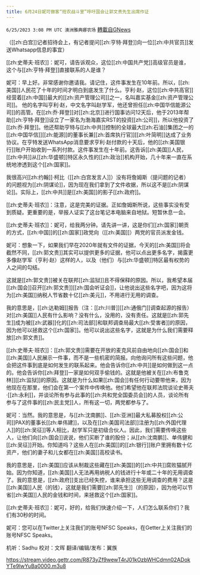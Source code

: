 ```yaml
---
title: 6月24日妮可做客“班农战斗室”呼吁国会让郭文贵先生出席作证
---
```

`6/25/2023 3:08 PM UTC 澳洲雅典娜农场` [轉載自GNews](https://gnews.org/articles/1411386)

（[[zh:白宫]]记者招待会上，有记者提问[[zh:亨特·拜登]]向一位[[zh:中共官员]]发送Whatsapp信息的事宜）

[[zh:史蒂夫·班农]]：妮可，请告诉观众，这位[[zh:中国共产党]]高级官员是谁，这个与[[zh:亨特·拜登]]直接联系的人是谁？

妮可：早上好。非常感谢你邀请我。请记住，这件事发生在10年前。所以，[[zh:美国]]人民花了十年的时间才明白到底发生了什么。亨利·赵，这位[[zh:中共高官]]经营着[[zh:中国]]最大的[[zh:资产管理公司]]之一，名叫嘉实基金[[zh:资产管理公司]]。 他的名字叫亨利·赵，中文名字叫赵学军，他还曾担任[[zh:中国华信能源公司]]的高管。在[[zh:乔·拜登]]对[[zh:北京]]进行国事访问12天后，他于2013年帮助[[zh:亨特·拜登]]设立了一家名为渤海嘉实RST的投资[[zh:公司]]，所以他投资了[[zh:乔·拜登]]。他还帮助亨特与[[zh:中共]]控制的全球最大[[zh:石油]]集团之一的[[zh:中国华信]][[zh:能源]]的董事长兼[[zh:首席执行官]][[zh:叶简明]]达成了业务协议。在亨特发送WhatsApp消息要求亨利·赵付款的十天后，他的[[zh:美国银行]]账户开始收到一系列付款。这件事发生在十年前。这告诉[[zh:美国]]人民，[[zh:中共]]从[[zh:华盛顿]]特区永久性的[[zh:政治]]机构开始，几十年来一直在系统地渗透到这个[[zh:国家]]。

我很高兴[[zh:约翰]]·柯比（[[zh:白宫发言人]]）没有将詹姆斯（提问题的记者）的问题视为[[zh:阴谋论]]，因为现在我们拿到了文件收据，所以这不是[[zh:阴谋论]]。实际上，[[zh:中共]]是[[zh:美国]]的影子[[zh:政府]]。

[[zh:史蒂夫·班农]]：注意，这是完美的证据。正如詹姆斯所说，这些事实没有受到质疑。更重要的是，举报人证实了这台笔记本电脑来自地狱。短暂休息一会。

[[zh:史蒂夫·班农]]：妮可，给我两分钟。请先讲一讲，这是你们[[zh:国家]]朝贡的方式，[[zh:中国]]的[[zh:国家]]政党向（[[zh:美国]]）两党的官员派发金钱。

妮可：想象一下，如果我们早在2020年就有文件的证据，今天的[[zh:美国]]将会截然不同，[[zh:郭文贵]]其实可以提供更多的证据，他可以点出更多名字，揭露更多像赵学军（亨利·赵）这样的人，以及（他们）与[[zh:华盛顿]]特区最有权势的人之间的勾结。

这就是[[zh:郭文贵]]被关在联邦[[zh:监狱]]且不得保释的原因。所以，我希望本届[[zh:国会]]召开[[zh:郭文贵]][[zh:国会听证会]]，让他说出这些名字吧，因为这将为[[zh:美国]]纳税人节省数十亿[[zh:美元]]，不用进行无用的调查。

我的意思是，[[zh:达勒姆]]报告（注：[[zh:川普]][[zh:通俄门]]调查起源的报告）对[[zh:美国]]人民有什么影响？没有什么，没用的，没有责任。这就是[[zh:郭先生]]成为被[[zh:武器]]化的[[zh:司法部]]和联邦调查局最大[[zh:受害者]]的原因，因为他可以拯救这个[[zh:国家]]。他可以说出这些名字，这就是为什么我们需要释放[[zh:郭文贵]]。

[[zh:史蒂夫·班农]]：[[zh:郭文贵]]需要在开放的麦克风前自由地向[[zh:国会]]和[[zh:美国]]人民展示一件事，而不是一些机密的简报。向他询问所有这些问题，他会把这件事到底是如何发生的联系起来。他会告诉你[[zh:中共]]是如何做到这一点的。他会告诉你[[zh:拜登]]一家是如何双手偷钱的。这就是他被关在[[zh:布鲁克林]][[zh:监狱]]的原因。这就是为什么如果[[zh:国会]]有任何行动要带他来，因为他现在在那里，他们会在第一个案件中传唤他。他们希望他在联邦法院谈论史蒂夫·[[zh:永利]]，并谈论所有参与此事的[[zh:共和党全国委员会]]的人员，谈论所有参与了这件事的[[zh:民主党]]人，所有这一切，两党都参与了。

妮可：当然。我的意思是，与[[zh:沈南鹏]]、[[zh:亚洲]]最大私募股权[[zh:公司]]PAX的董事长[[zh:单伟建]]，以及在[[zh:美国司法部]]注册为[[zh:外国代理人]]的[[zh:吴征]]等人相比，赵学军只是初级合伙人。因此，我们需要传唤这些人，让他们向[[zh:国会]]说说，他们买断了谁的股份；从[[zh:沈南鹏]]、单伟健和[[zh:吴征]]开始。你知道吗？这些人在[[zh:美国]]的[[zh:银行]]账户里拥有数十亿资产，他们的妻子和儿女都在[[zh:美国]]高校读书。

我的意思是，[[zh:美国]]应该从制裁这些藏在[[zh:美国]]的[[zh:中共]]腐败猫腻开始。因为你知道，[[zh:美国]]人无法再用纳税人的钱进行十年或二十年的无用调查了。我的意思是，[[zh:政府]]支出已经失控，谁来承担这些无用调查的费用？这是[[zh:美国]]人民（的钱），这就是我们需要[[zh:郭先生]]（的原因），因为他可以节省[[zh:美国]]人民的金钱和时间，来拯救这个[[zh:国家]]。

[[zh:史蒂夫·班农]]：妮可，好的，给我们快速介绍一下，人们怎么联系你们？我们有30秒的时间。

妮可：您可以在Twitter上关注我们的账号NFSC Speaks，在Getter上关注我们的账号NFSC Speaks。

机听：Sadhu
校对：文晖
翻译/编辑/发布：翼族

https://stream.video.gettr.com/R873yZf9wewT4rJ01kOzbWHCdmn02ADokYTe9lwYuBa0000.m3u8

